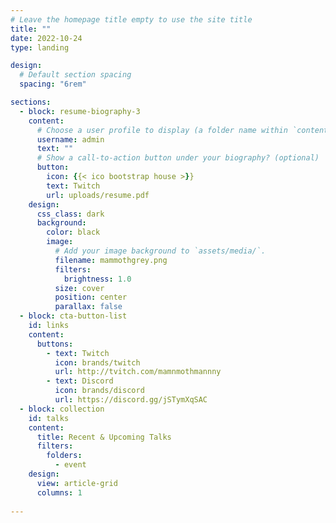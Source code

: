 ```yaml
---
# Leave the homepage title empty to use the site title
title: ""
date: 2022-10-24
type: landing

design:
  # Default section spacing
  spacing: "6rem"

sections:
  - block: resume-biography-3
    content:
      # Choose a user profile to display (a folder name within `content/authors/`)
      username: admin
      text: ""
      # Show a call-to-action button under your biography? (optional)
      button:
        icon: {{< ico bootstrap house >}}
        text: Twitch
        url: uploads/resume.pdf
    design:
      css_class: dark
      background:
        color: black
        image:
          # Add your image background to `assets/media/`.
          filename: mammothgrey.png
          filters:
            brightness: 1.0
          size: cover
          position: center
          parallax: false  
  - block: cta-button-list
    id: links
    content:
      buttons:
        - text: Twitch
          icon: brands/twitch
          url: http://tvitch.com/mamnmothmannny
        - text: Discord
          icon: brands/discord
          url: https://discord.gg/jSTymXqSAC
  - block: collection
    id: talks
    content:
      title: Recent & Upcoming Talks
      filters:
        folders:
          - event
    design:
      view: article-grid
      columns: 1
  
---
```

